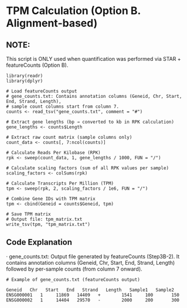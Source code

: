 # TPM Calculation (Option B. Alignment-based)
## NOTE: 
This script is ONLY used when quantification was performed via STAR + featureCounts (Option B).

```
library(readr)
library(dplyr)

# Load featureCounts output
# gene_counts.txt: Contains annotation columns (Geneid, Chr, Start, End, Strand, Length),
# sample count columns start from column 7.
counts <- read_tsv("gene_counts.txt", comment = "#")

# Extract gene lengths (bp → converted to kb in RPK calculation)
gene_lengths <- counts$Length

# Extract raw count matrix (sample columns only)
count_data <- counts[, 7:ncol(counts)]

# Calculate Reads Per Kilobase (RPK)
rpk <- sweep(count_data, 1, gene_lengths / 1000, FUN = "/")

# Calculate scaling factors (sum of all RPK values per sample)
scaling_factors <- colSums(rpk)

# Calculate Transcripts Per Million (TPM)
tpm <- sweep(rpk, 2, scaling_factors / 1e6, FUN = "/")

# Combine Gene IDs with TPM matrix
tpm <- cbind(Geneid = counts$Geneid, tpm)

# Save TPM matrix
# Output file: tpm_matrix.txt
write_tsv(tpm, "tpm_matrix.txt")

```

## Code Explanation
· gene_counts.txt: Output file generated by featureCounts (Step3B-2).
It contains annotation columns (Geneid, Chr, Start, End, Strand, Length) followed by per-sample counts (from column 7 onward).
```
# Example of gene_counts.txt (featureCounts output)

Geneid   Chr   Start   End   Strand   Length   Sample1   Sample2
ENSG000001   1     11869   14409   +        1541     100       150
ENSG000002   1     14404   29570   -        2000     200       300
```
